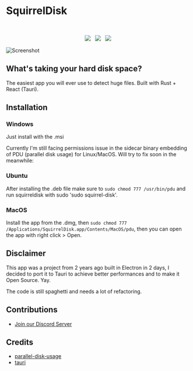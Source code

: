 # SquirrelDisk

<br>

<p align="center">
    <a href="https://github.com/adileo/squirreldisk"><img src="https://img.shields.io/github/v/release/adileo/squirreldisk?color=%23ff00a0&include_prereleases&label=version&sort=semver&style=flat-square"></a>
    &nbsp;
    <a href="https://github.com/adileo/squirreldisk"><img src="https://img.shields.io/badge/built_with-Rust-dca282.svg?style=flat-square"></a>
     &nbsp;
     <a href="https://discord.gg/Xp8QtMM65wk"><img src="https://img.shields.io/badge/Discord-%235865F2.svg?style=flat-square&logo=discord&logoColor=white"></a>
   
</p>

![Screenshot](https://www.squirreldisk.com/images/demo2.gif)

## What's taking your hard disk space?

The easiest app you will ever use to detect huge files. Built with Rust + React (Tauri).

## Installation
### Windows
Just install with the .msi

Currently I'm still facing permissions issue in the sidecar binary embedding of PDU (parallel disk usage) for Linux/MacOS. Will try to fix soon in the meanwhile:
### Ubuntu
After installing the .deb file make sure to `sudo chmod 777 /usr/bin/pdu` and run squirreldisk with sudo 'sudo squirrel-disk'. 

### MacOS
Install the app from the .dmg, then `sudo chmod 777 /Applications/SquirrelDisk.app/Contents/MacOS/pdu`, then you can open the app with right click > Open.


## Disclaimer

This app was a project from 2 years ago built in Electron in 2 days, I decided to port it to Tauri to achieve better performances and to make it Open Source. Yay.

The code is still spaghetti and needs a lot of refactoring.

## Contributions

- [Join our Discord Server](https://discord.gg/Xp8QtMM65w)

## Credits

- [parallel-disk-usage](https://github.com/KSXGitHub/parallel-disk-usage)
- [tauri](https://github.com/tauri-apps/tauri)
